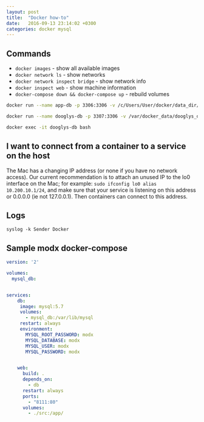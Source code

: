 ```yaml
---
layout: post
title:  "Docker how-to"
date:   2016-09-13 23:14:02 +0300
categories: docker mysql
---
```


## Commands

- `docker images` - show all available images
- `docker network ls` - show networks
- `docker network inspect bridge` - show network info
- `docker inspect web` - show machine information
- `docker-compose down && docker-compose up` - rebuild volumes



```bash
docker run --name app-db -p 3306:3306 -v /c/Users/User/docker/data_dir/:/var/lib/mysql -v /c/Users/User/docker/app-mysql.d:/etc/mysql/conf.d -e MYSQL_ROOT_PASSWORD=password -e MYSQL_DATABASE=dev -e MYSQL_USER=user -d mysql:latest --explicit_defaults_for_timestamp

docker run --name dooglys-db -p 3307:3306 -v /var/docker_data/dooglys_db:/var/lib/mysql -v /var/docker_data/dooglys_mysql.d:/etc/mysql/conf.d -e MYSQL_ROOT_PASSWORD=dooglys -e MYSQL_DATABASE=dooglys -e MYSQL_USER=dooglys -e MYSQL_PASSWORD=dooglys -d mysql:latest --explicit_defaults_for_timestamp

docker exec -it dooglys-db bash
```


## I want to connect from a container to a service on the host
The Mac has a changing IP address (or none if you have no network access).
Our current recommendation is to attach an unused IP to the lo0 interface on the Mac;
for example: `sudo ifconfig lo0 alias 10.200.10.1/24`, and make sure that your service is listening on this address
or 0.0.0.0 (ie not 127.0.0.1). Then containers can connect to this address.


## Logs
`syslog -k Sender Docker`

## Sample modx docker-compose
```yaml
version: '2'

volumes:
  mysql_db:


services:
    db:
     image: mysql:5.7
     volumes:
       - mysql_db:/var/lib/mysql
     restart: always
     environment:
       MYSQL_ROOT_PASSWORD: modx
       MYSQL_DATABASE: modx
       MYSQL_USER: modx
       MYSQL_PASSWORD: modx


    web:
      build: .
      depends_on:
        - db
      restart: always
      ports:
        - "8111:80"
      volumes:
        - ./src:/app/
```
